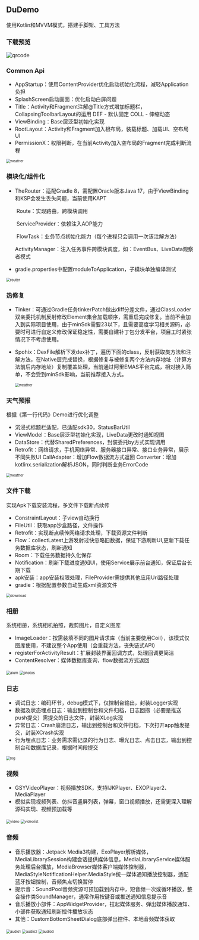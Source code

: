 ## DuDemo

使用Kotlin和MVVM模式，搭建手脚架、工具方法

### 下载预览

![qrcode](./images/qrcode.png) 

### Common Api

- AppStartup：使用ContentProvider优化启动初始化流程，减轻Application负担
- SplashScreen启动画面：优化启动白屏问题
- Title：Activity和Fragment注解@Title方式增加标题栏，CollapsingToolbarLayout的运用
          DEF - 默认固定
          COLL - 伸缩动态
- ViewBinding：Base层泛型初始化实现
- RootLayout：Activity和Fragment加入根布局，装载标题、加载UI、空布局UI
-  PermissionX：权限判断，在当前Activity加入空布局的Fragment完成判断流程

<img src="./images/common.gif" alt="weather" style="zoom:67%;" /> 

### 模块化/组件化

- TheRouter：适配Gradle 8，需配置Oracle版本Java 17，由于ViewBinding和KSP会发生丢失问题，当前使用KAPT

  ​    Route：实现路由，跨模块调用

  ​	ServiceProvider：依赖注入AOP能力

  ​	FlowTask：业务节点初始化能力（每个进程只会调用一次该注解方法）

  ​	ActivityManager：注入任务事件跨模块调度，如：EventBus、LiveData观察者模式

- gradle.properties中配置moduleToApplication，子模块单独编译测试

<img src="./images/router.jpg" alt="router" style="zoom:67%;" /> 

### 热修复

- Tinker：可通过Gradle任务tinkerPatch做出diff分差文件，通过ClassLoader双亲委托机制反射修改Element集合加载顺序，需重启完成修复。当前不会加入到实际项目使用，由于minSdk需要23以下，且需要高度学习相关源码，必要时可进行自定义修改保证稳定性，需要自建补丁包分发平台，项目工时紧张情况下不考虑使用。

- Spohix：DexFile解析下发dex补丁，遍历下面的class，反射获取类方法和注解方法，在Native层完成替换，根据修复与被修复两个方法内存地址（计算方法前后内存地址）复制覆盖处理，当前通过阿里EMAS平台完成，相对接入简单，不会受到minSdk影响，当前推荐接入方式。

  <img src="./images/hotfix.jpg" alt="weather" style="zoom:67%;" /> 

### 天气预报

根据《第一行代码》Demo进行优化调整
- 沉浸式标题栏适配，已适配sdk30，StatusBarUtil
- ViewModel：Base层泛型初始化实现，LiveData更改时通知视图
- DataStore：代替SharedPreferences，封装委托by方式实现调用
- Retrofit：网络请求，手机网络异常、服务器接口异常、接口业务异常，展示不同失败UI
        CallAdapter：增加Flow数据流方式返回
        Converter：增加kotlinx.serialization解析JSON，同时判断业务ErrorCode

<img src="./images/weather.jpg" alt="weather" style="zoom:67%;" /> 

### 文件下载

实现Apk下载安装流程，多文件下载断点续传
- ConstraintLayout：子view自动换行
- FileUtil：获取app沙盒路径，文件操作
- Retrofit：实现断点续传网络请求处理，下载资源文件判断
- Flow：collectLatest上游发射过快忽略旧数据，保证下游刷新UI,更新下载任务数据库状态，刷新通知
- Room：下载任务数据持久化保存
- Notification：刷新下载进度通知UI，使用Service展示前台通知，保证后台长期下载
- apk安装：app安装权限处理，FileProvider需提供其他应用Uri路径处理
- gradle：根据配置参数自动生成xml资源文件

<img src="./images/download.jpg" alt="download" style="zoom:67%;" /> 

### 相册

系统相册，系统相机拍照，裁剪图片，自定义图库

- ImageLoader：按需装填不同的图片请求库（当前主要使用Coil），该模式仅图库使用，不建议整个App使用（会重载方法，丧失链式API）
- registerForActivityResult：扩展封装界面回调方式，处理回调更简洁
- ContentResolver：媒体数据库查询，flow数据流方式返回

<img src="./images/alum.jpg" alt="alum" style="zoom:67%;" />   <img src="./images/photos.jpg" alt="photos" style="zoom:67%;" />

### 日志

- 调试日志：编码环节，debug模式下，仅控制台输出，封装Logger实现
- 数据及状态埋点日志：输出到控制台和文件归档，日志回捞（必要是推送push提交）需提交的日志文件，封装XLog实现
- 异常日志：Crash崩溃日志，输出到控制台和文件归档，下次打开app触发提交，封装XCrash实现
- 行为埋点日志：业务需求需记录的行为日志、曝光日志、点击日志，输出到控制台和数据库记录，根据时间段提交

<img src="./images/log.jpg" alt="log" style="zoom:67%;" /> 

### 视频

- GSYVideoPlayer：视频播放SDK，支持IJKPlayer、EXOPlayer2、MediaPlayer
- 模拟实现视频列表、仿抖音竖屏列表，弹幕，窗口视频播放，还需更深入理解源码实现、视频预加载等

<img src="./images/video.jpg" alt="video" style="zoom:67%;" /> <img src="./images/videolist.jpg" alt="videolist" style="zoom:67%;" />

### 音频

- 音乐播放器：Jetpack Media3构建，ExoPlayer解析媒体，MediaLibrarySession构建会话提供媒体信息，MediaLibraryService媒体服务处理后台播放，MediaBrowser媒体客户端媒体控制器，MediaStyleNotificationHelper.MediaStyle统一媒体通知播放控制器，适配蓝牙按钮控制，音频焦点切换暂停
- 提示音：SoundPool音频资源可预加载到内存中，短音频一次或循环播放，整合操作类SoundManager，通常作用按键音或推送通知信息提示音
- 音乐播放小部件：AppWidgetProvider，拉起媒体服务、弹出媒体播放通知、小部件获取通知刷新控件播放状态
- 其他：CustomBottomSheetDialog底部弹出控件、本地音频媒体获取

<img src="./images/audio1.jpg" alt="audio1" style="zoom:67%;" /> <img src="./images/audio2.jpg" alt="audio2" style="zoom:67%;" /> <img src="./images/audio3.jpg" alt="audio3" style="zoom:67%;" />
